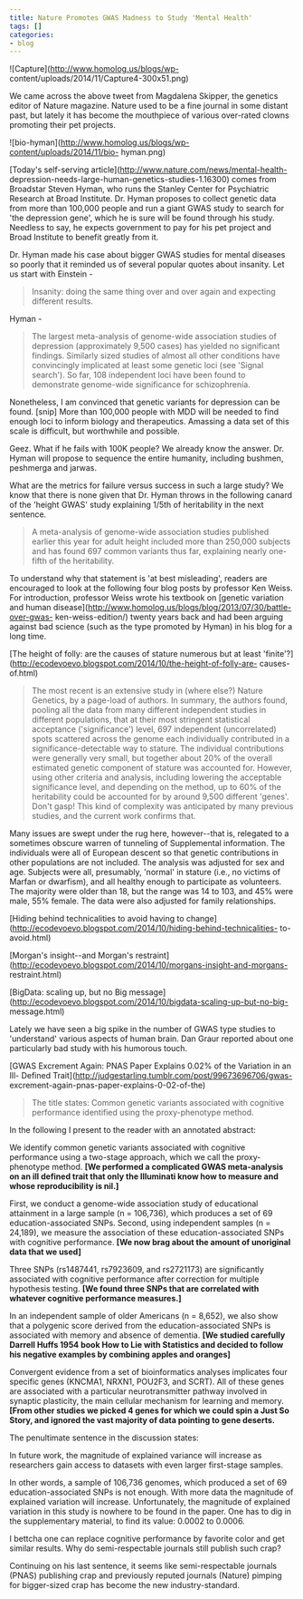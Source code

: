 ```yaml
---
title: Nature Promotes GWAS Madness to Study 'Mental Health'
tags: []
categories:
- blog
---
```

![Capture](http://www.homolog.us/blogs/wp-
content/uploads/2014/11/Capture4-300x51.png)
<!--more-->

We came across the above tweet from Magdalena Skipper, the genetics editor of
Nature magazine. Nature used to be a fine journal in some distant past, but
lately it has become the mouthpiece of various over-rated clowns promoting
their pet projects.

![bio-hyman](http://www.homolog.us/blogs/wp-content/uploads/2014/11/bio-
hyman.png)

[Today's self-serving article](http://www.nature.com/news/mental-health-
depression-needs-large-human-genetics-studies-1.16300) comes from Broadstar
Steven Hyman, who runs the Stanley Center for Psychiatric Research at Broad
Institute. Dr. Hyman proposes to collect genetic data from more than 100,000
people and run a giant GWAS study to search for 'the depression gene', which
he is sure will be found through his study. Needless to say, he expects
government to pay for his pet project and Broad Institute to benefit greatly
from it.

Dr. Hyman made his case about bigger GWAS studies for mental diseases so
poorly that it reminded us of several popular quotes about insanity. Let us
start with Einstein -

> Insanity: doing the same thing over and over again and expecting different
results.

Hyman -

> The largest meta-analysis of genome-wide association studies of depression
(approximately 9,500 cases) has yielded no significant findings. Similarly
sized studies of almost all other conditions have convincingly implicated at
least some genetic loci (see 'Signal search'). So far, 108 independent loci
have been found to demonstrate genome-wide significance for schizophrenia.

Nonetheless, I am convinced that genetic variants for depression can be found.
[snip] More than 100,000 people with MDD will be needed to find enough loci to
inform biology and therapeutics. Amassing a data set of this scale is
difficult, but worthwhile and possible.

Geez. What if he fails with 100K people? We already know the answer. Dr. Hyman
will propose to sequence the entire humanity, including bushmen, peshmerga and
jarwas.

What are the metrics for failure versus success in such a large study? We know
that there is none given that Dr. Hyman throws in the following canard of the
'height GWAS' study explaining 1/5th of heritability in the next sentence.

> A meta-analysis of genome-wide association studies published earlier this
year for adult height included more than 250,000 subjects and has found 697
common variants thus far, explaining nearly one-fifth of the heritability.

To understand why that statement is 'at best misleading', readers are
encouraged to look at the following four blog posts by professor Ken Weiss.
For introduction, professor Weiss wrote his textbook on [genetic variation and
human disease](http://www.homolog.us/blogs/blog/2013/07/30/battle-over-gwas-
ken-weiss-edition/) twenty years back and had been arguing against bad science
(such as the type promoted by Hyman) in his blog for a long time.

[The height of folly: are the causes of stature numerous but at least
'finite'?](http://ecodevoevo.blogspot.com/2014/10/the-height-of-folly-are-
causes-of.html)

> The most recent is an extensive study in (where else?) Nature Genetics, by a
page-load of authors. In summary, the authors found, pooling all the data from
many different independent studies in different populations, that at their
most stringent statistical acceptance ('significance') level, 697 independent
(uncorrelated) spots scattered across the genome each individually contributed
in a significance-detectable way to stature. The individual contributions were
generally very small, but together about 20% of the overall estimated genetic
component of stature was accounted for. However, using other criteria and
analysis, including lowering the acceptable significance level, and depending
on the method, up to 60% of the heritability could be accounted for by around
9,500 different 'genes'. Don't gasp! This kind of complexity was anticipated
by many previous studies, and the current work confirms that.

Many issues are swept under the rug here, however--that is, relegated to a
sometimes obscure warren of tunneling of Supplemental information. The
individuals were all of European descent so that genetic contributions in
other populations are not included. The analysis was adjusted for sex and age.
Subjects were all, presumably, 'normal' in stature (i.e., no victims of Marfan
or dwarfism), and all healthy enough to participate as volunteers. The
majority were older than 18, but the range was 14 to 103, and 45% were male,
55% female. The data were also adjusted for family relationships.

[Hiding behind technicalities to avoid having to
change](http://ecodevoevo.blogspot.com/2014/10/hiding-behind-technicalities-
to-avoid.html)

[Morgan's insight--and Morgan's
restraint](http://ecodevoevo.blogspot.com/2014/10/morgans-insight-and-morgans-
restraint.html)

[BigData: scaling up, but no Big
message](http://ecodevoevo.blogspot.com/2014/10/bigdata-scaling-up-but-no-big-
message.html)

Lately we have seen a big spike in the number of GWAS type studies to
'understand' various aspects of human brain. Dan Graur reported about one
particularly bad study with his humorous touch.

[GWAS Excrement Again: PNAS Paper Explains 0.02% of the Variation in an Ill-
Defined Trait](http://judgestarling.tumblr.com/post/99673696706/gwas-
excrement-again-pnas-paper-explains-0-02-of-the)

> The title states: Common genetic variants associated with cognitive
performance identified using the proxy-phenotype method.

In the following I present to the reader with an annotated abstract:

We identify common genetic variants associated with cognitive performance
using a two-stage approach, which we call the proxy-phenotype method. **[We
performed a complicated GWAS meta-analysis on an ill defined trait that only
the Illuminati know how to measure and whose reproducibility is nil.]**

First, we conduct a genome-wide association study of educational attainment in
a large sample (n = 106,736), which produces a set of 69 education-associated
SNPs. Second, using independent samples (n = 24,189), we measure the
association of these education-associated SNPs with cognitive performance.
**[We now brag about the amount of unoriginal data that we used]**

Three SNPs (rs1487441, rs7923609, and rs2721173) are significantly associated
with cognitive performance after correction for multiple hypothesis testing.
**[We found three SNPs that are correlated with whatever cognitive performance
measures.]**

In an independent sample of older Americans (n = 8,652), we also show that a
polygenic score derived from the education-associated SNPs is associated with
memory and absence of dementia. **[We studied carefully Darrell Huffs 1954
book How to Lie with Statistics and decided to follow his negative examples by
combining apples and oranges]**

Convergent evidence from a set of bioinformatics analyses implicates four
specific genes (KNCMA1, NRXN1, POU2F3, and SCRT). All of these genes are
associated with a particular neurotransmitter pathway involved in synaptic
plasticity, the main cellular mechanism for learning and memory. **[From other
studies we picked 4 genes for which we could spin a Just So Story, and ignored
the vast majority of data pointing to gene deserts.**

The penultimate sentence in the discussion states:

In future work, the magnitude of explained variance will increase as
researchers gain access to datasets with even larger first-stage samples.

In other words, a sample of 106,736 genomes, which produced a set of 69
education-associated SNPs is not enough. With more data the magnitude of
explained variation will increase. Unfortunately, the magnitude of explained
variation in this study is nowhere to be found in the paper. One has to dig in
the supplementary material, to find its value: 0.0002 to 0.0006.

I bettcha one can replace cognitive performance by favorite color and get
similar results. Why do semi-respectable journals still publish such crap?

Continuing on his last sentence, it seems like semi-respectable journals
(PNAS) publishing crap and previously reputed journals (Nature) pimping for
bigger-sized crap has become the new industry-standard.

